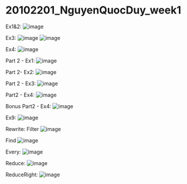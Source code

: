 # 20102201_NguyenQuocDuy_week1

Ex1&2: 
![image](https://github.com/user-attachments/assets/01f5b95d-27aa-4de7-a4d0-f966d95d48bd)

Ex3: 
![image](https://github.com/user-attachments/assets/0f7858df-8f44-4fe1-a2ea-5cae79a88060)
![image](https://github.com/user-attachments/assets/0f072d83-909f-48be-9907-121bb8ec5699)

Ex4: 
![image](https://github.com/user-attachments/assets/0385ef34-955f-4278-814a-9e325863934e)

Part 2 - Ex1: 
![image](https://github.com/user-attachments/assets/f268a675-6882-4a01-9b5d-3c53bc6de42e)

Part 2- Ex2:
![image](https://github.com/user-attachments/assets/ef25f884-5879-45e9-bccf-5d827a0131f5)

Part 2 - Ex3:
![image](https://github.com/user-attachments/assets/1b0f6a5a-7040-4b30-b151-525fb87518e8)

Part2 - Ex4:
![image](https://github.com/user-attachments/assets/13e05eb5-0855-4aea-8622-e6bbb1a17fe4)

Bonus Part2 - Ex4:
![image](https://github.com/user-attachments/assets/1f53de18-8731-4ebd-be33-b9179140a19b)

Ex9: 
![image](https://github.com/user-attachments/assets/7f63209c-bc52-4315-919d-287708fc3dd2)

Rewrite: 
Filter
![image](https://github.com/user-attachments/assets/602923ee-6823-4978-8dea-4d55ac24d166)

Find
![image](https://github.com/user-attachments/assets/572ceaeb-41ea-491a-9ee9-2288e595feab)

Every:
![image](https://github.com/user-attachments/assets/83f4398a-b3b1-4583-9067-55e112dfffb3)

Reduce: 
![image](https://github.com/user-attachments/assets/82a56db1-d366-474b-b56e-0dc0985577ef)

ReduceRight:
![image](https://github.com/user-attachments/assets/c5508661-65a4-44e4-be51-0b4540b3d50c)




